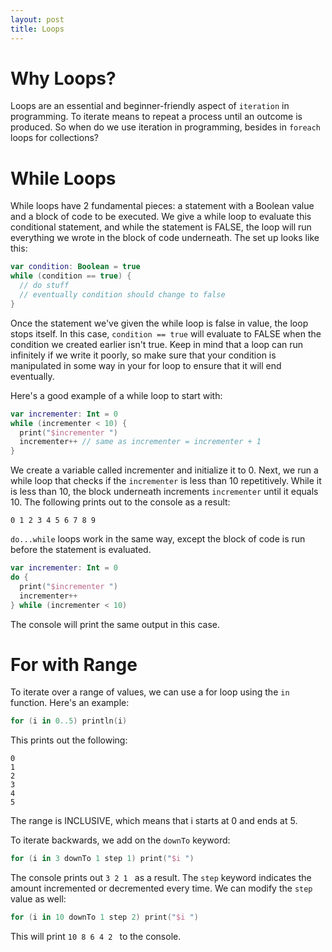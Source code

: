 ```yaml
---
layout: post
title: Loops
---
```


# Why Loops?

Loops are an essential and beginner-friendly aspect of `iteration` in programming.  To iterate means to repeat a process until an outcome is produced.  So when do we use iteration in programming, besides in `foreach` loops for collections?

# While Loops

While loops have 2 fundamental pieces:  a statement with a Boolean value and a block of code to be executed.  We give a while loop to evaluate this conditional statement, and while the statement is FALSE, the loop will run everything we wrote in the block of code underneath.  The set up looks like this:

```kotlin
var condition: Boolean = true
while (condition == true) {
  // do stuff
  // eventually condition should change to false
}
```

Once the statement we've given the while loop is false in value, the loop stops itself.  In this case, `condition == true` will evaluate to FALSE when the condition we created earlier isn't true.  Keep in mind that a loop can run infinitely if we write it poorly, so make sure that your condition is manipulated in some way in your for loop to ensure that it will end eventually.

Here's a good example of a while loop to start with:

```kotlin
var incrementer: Int = 0
while (incrementer < 10) {
  print("$incrementer ")
  incrementer++ // same as incrementer = incrementer + 1
}
```

We create a variable called incrementer and initialize it to 0.  Next, we run a while loop that checks if the `incrementer` is less than 10 repetitively.  While it is less than 10, the block underneath increments `incrementer` until it equals 10.  The following prints out to the console as a result:

```
0 1 2 3 4 5 6 7 8 9
```

`do...while` loops work in the same way, except the block of code is run before the statement is evaluated.

```kotlin
var incrementer: Int = 0
do {
  print("$incrementer ")
  incrementer++
} while (incrementer < 10)
```

The console will print the same output in this case.

# For with Range

To iterate over a range of values, we can use a for loop using the `in` function.  Here's an example:

```kotlin
for (i in 0..5) println(i)
```

This prints out the following:

```
0
1
2
3
4
5
```

The range is INCLUSIVE, which means that i starts at 0 and ends at 5.

To iterate backwards, we add on the `downTo` keyword:

```kotlin
for (i in 3 downTo 1 step 1) print("$i ")
```

The console prints out `3 2 1 ` as a result.  The `step` keyword indicates the amount incremented or decremented every time.  We can modify the `step` value as well:

```kotlin
for (i in 10 downTo 1 step 2) print("$i ")
```

This will print `10 8 6 4 2 ` to the console.

